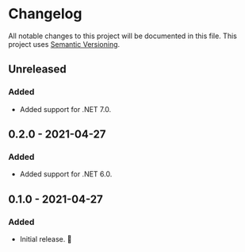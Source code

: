 # Changelog

All notable changes to this project will be documented in this file.
This project uses [Semantic Versioning](https://semver.org/spec/v2.0.0.html).

## Unreleased

### Added

- Added support for .NET 7.0.

## 0.2.0 - 2021-04-27

### Added

- Added support for .NET 6.0.

## 0.1.0 - 2021-04-27

### Added

- Initial release. 🎉
